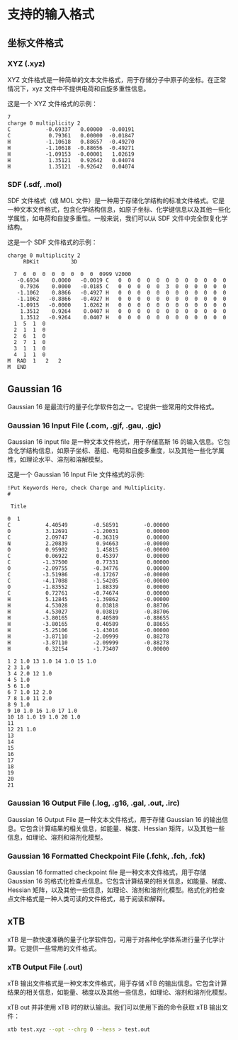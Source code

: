 <!--
 * @Author: TMJ
 * @Date: 2024-02-02 10:43:56
 * @LastEditors: cathayana populuscathayana@gmail.com
 * @LastEditTime: 2024-02-20 13:39:03
 * @Description: 请填写简介
-->
# 支持的输入格式

## 坐标文件格式

### XYZ (.xyz)
XYZ 文件格式是一种简单的文本文件格式，用于存储分子中原子的坐标。在正常情况下，xyz 文件中不提供电荷和自旋多重性信息。

这是一个 XYZ 文件格式的示例：
```text
7
charge 0 multiplicity 2
C           -0.69337   0.00000  -0.00191
C            0.79361   0.00000  -0.01847
H           -1.10618   0.88657  -0.49270
H           -1.10618  -0.88656  -0.49271
H           -1.09153  -0.00001   1.02619
H            1.35121   0.92642   0.04074
H            1.35121  -0.92642   0.04074
```

### SDF (.sdf, .mol)
SDF 文件格式（或 MOL 文件）是一种用于存储化学结构的标准文件格式。它是一种文本文件格式，包含化学结构信息，如原子坐标、化学键信息以及其他一些化学属性，如电荷和自旋多重性。一般来说，我们可以从 SDF 文件中完全恢复化学结构。

这是一个 SDF 文件格式的示例：
```text
charge 0 multiplicity 2
     RDKit          3D

  7  6  0  0  0  0  0  0  0  0999 V2000
   -0.6934    0.0000   -0.0019 C   0  0  0  0  0  0  0  0  0  0  0  0
    0.7936    0.0000   -0.0185 C   0  0  0  0  0  3  0  0  0  0  0  0
   -1.1062    0.8866   -0.4927 H   0  0  0  0  0  0  0  0  0  0  0  0
   -1.1062   -0.8866   -0.4927 H   0  0  0  0  0  0  0  0  0  0  0  0
   -1.0915   -0.0000    1.0262 H   0  0  0  0  0  0  0  0  0  0  0  0
    1.3512    0.9264    0.0407 H   0  0  0  0  0  0  0  0  0  0  0  0
    1.3512   -0.9264    0.0407 H   0  0  0  0  0  0  0  0  0  0  0  0
  1  5  1  0
  2  1  1  0
  2  6  1  0
  2  7  1  0
  3  1  1  0
  4  1  1  0
M  RAD  1   2   2
M  END
```

## Gaussian 16
Gaussian 16 是最流行的量子化学软件包之一。它提供一些常用的文件格式。

### Gaussian 16 Input File (.com, .gjf, .gau, .gjc)
Gaussian 16 input file 是一种文本文件格式，用于存储高斯 16 的输入信息。它包含化学结构信息，如原子坐标、基组、电荷和自旋多重度，以及其他一些化学属性，如理论水平、溶剂和溶解模型。

这是一个 Gaussian 16 Input File 文件格式的示例:
```text
!Put Keywords Here, check Charge and Multiplicity.
#

 Title

0  1
C           4.40549        -0.58591        -0.00000
O           3.12691        -1.20031         0.00000
C           2.09747        -0.36319         0.00000
N           2.20839         0.94663        -0.00000
O           0.95902         1.45815        -0.00000
C           0.06922         0.45397         0.00000
C          -1.37500         0.77331         0.00000
O          -2.09755        -0.34776         0.00000
C          -3.51986        -0.17267        -0.00000
C          -4.17088        -1.54205        -0.00000
O          -1.83552         1.88339         0.00000
C           0.72761        -0.74674         0.00000
H           5.12845        -1.39862        -0.00000
H           4.53028         0.03818         0.88706
H           4.53027         0.03819        -0.88706
H          -3.80165         0.40589        -0.88655
H          -3.80165         0.40589         0.88655
H          -5.25106        -1.43016        -0.00000
H          -3.87110        -2.09999         0.88278
H          -3.87110        -2.09999        -0.88278
H           0.32154        -1.73407         0.00000

1 2 1.0 13 1.0 14 1.0 15 1.0 
2 3 1.0 
3 4 2.0 12 1.0 
4 5 1.0 
5 6 1.0 
6 7 1.0 12 2.0 
7 8 1.0 11 2.0 
8 9 1.0 
9 10 1.0 16 1.0 17 1.0 
10 18 1.0 19 1.0 20 1.0 
11 
12 21 1.0 
13 
14 
15 
16 
17 
18 
19 
20 
21 

```

### Gaussian 16 Output File (.log, .g16, .gal, .out, .irc)
Gaussian 16 Output File 是一种文本文件格式，用于存储 Gaussian 16 的输出信息。它包含计算结果的相关信息，如能量、梯度、Hessian 矩阵，以及其他一些信息，如理论、溶剂和溶剂化模型。

### Gaussian 16 Formatted Checkpoint File (.fchk, .fch, .fck)
Gaussian 16 formatted checkpoint file 是一种文本文件格式，用于存储 Gaussian 16 的格式化检查点信息。它包含计算结果的相关信息，如能量、梯度、Hessian 矩阵，以及其他一些信息，如理论、溶剂和溶剂化模型。格式化的检查点文件格式是一种人类可读的文件格式，易于阅读和解释。

## xTB
xTB 是一款快速准确的量子化学软件包，可用于对各种化学体系进行量子化学计算。它提供一些常用的文件格式。

### xTB Output File (.out)
xTB 输出文件格式是一种文本文件格式，用于存储 xTB 的输出信息。它包含计算结果的相关信息，如能量、梯度以及其他一些信息，如理论、溶剂和溶剂化模型。

xTB out 并非使用 xTB 时的默认输出。我们可以使用下面的命令获取 xTB 输出文件：
```bash
xtb test.xyz --opt --chrg 0 --hess > test.out
```